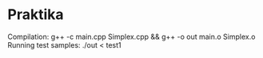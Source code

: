 # Praktika
Compilation:
  g++ -c main.cpp Simplex.cpp && g++ -o out main.o Simplex.o
Running test samples:
  ./out < test1
